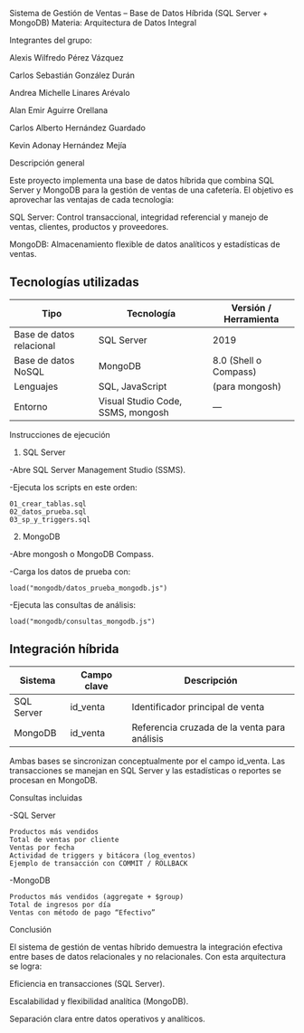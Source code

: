Sistema de Gestión de Ventas – Base de Datos Híbrida (SQL Server + MongoDB)
Materia: Arquitectura de Datos Integral

Integrantes del grupo:

Alexis Wilfredo Pérez Vázquez

Carlos Sebastián González Durán

Andrea Michelle Linares Arévalo

Alan Emir Aguirre Orellana

Carlos Alberto Hernández Guardado

Kevin Adonay Hernández Mejía

Descripción general

Este proyecto implementa una base de datos híbrida que combina SQL Server y MongoDB para la gestión de ventas de una cafetería.
El objetivo es aprovechar las ventajas de cada tecnología:

SQL Server: Control transaccional, integridad referencial y manejo de ventas, clientes, productos y proveedores.

MongoDB: Almacenamiento flexible de datos analíticos y estadísticas de ventas.

## Tecnologías utilizadas

| Tipo | Tecnología | Versión / Herramienta |
|------|-------------|------------------------|
| Base de datos relacional | SQL Server | 2019 |
| Base de datos NoSQL | MongoDB | 8.0 (Shell o Compass) |
| Lenguajes | SQL, JavaScript | (para mongosh) |
| Entorno | Visual Studio Code, SSMS, mongosh | — |
Instrucciones de ejecución

1. SQL Server

-Abre SQL Server Management Studio (SSMS).

-Ejecuta los scripts en este orden:

    01_crear_tablas.sql
    02_datos_prueba.sql
    03_sp_y_triggers.sql

2. MongoDB

-Abre mongosh o MongoDB Compass.

-Carga los datos de prueba con:

    load("mongodb/datos_prueba_mongodb.js")

-Ejecuta las consultas de análisis:

    load("mongodb/consultas_mongodb.js")

## Integración híbrida

| Sistema | Campo clave | Descripción |
|----------|--------------|-------------|
| SQL Server | id_venta | Identificador principal de venta |
| MongoDB | id_venta | Referencia cruzada de la venta para análisis |


Ambas bases se sincronizan conceptualmente por el campo id_venta.
Las transacciones se manejan en SQL Server y las estadísticas o reportes se procesan en MongoDB.

Consultas incluidas

-SQL Server

    Productos más vendidos
    Total de ventas por cliente
    Ventas por fecha
    Actividad de triggers y bitácora (log_eventos)
    Ejemplo de transacción con COMMIT / ROLLBACK

-MongoDB

    Productos más vendidos (aggregate + $group)
    Total de ingresos por día
    Ventas con método de pago “Efectivo”

Conclusión

El sistema de gestión de ventas híbrido demuestra la integración efectiva entre bases de datos relacionales y no relacionales.
Con esta arquitectura se logra:

Eficiencia en transacciones (SQL Server).

Escalabilidad y flexibilidad analítica (MongoDB).

Separación clara entre datos operativos y analíticos.